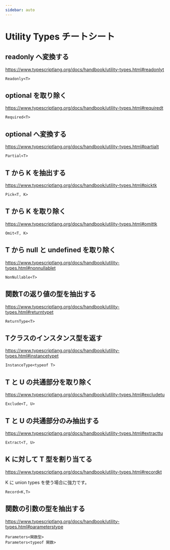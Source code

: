 ```yaml
---
sidebar: auto
---
```


# Utility Types チートシート

## readonly へ変換する

https://www.typescriptlang.org/docs/handbook/utility-types.html#readonlyt

```
Readonly<T>
```

## optional を取り除く

https://www.typescriptlang.org/docs/handbook/utility-types.html#requiredt

```
Required<T>
```

## optional へ変換する

https://www.typescriptlang.org/docs/handbook/utility-types.html#partialt

```
Partial<T>
```

## T から K を抽出する

https://www.typescriptlang.org/docs/handbook/utility-types.html#picktk

```
Pick<T, K>
```

## T から K を取り除く

https://www.typescriptlang.org/docs/handbook/utility-types.html#omittk

```
Omit<T, K>
```

## T から null と undefined を取り除く

https://www.typescriptlang.org/docs/handbook/utility-types.html#nonnullablet

```
NonNullable<T>
```

## 関数Tの返り値の型を抽出する

https://www.typescriptlang.org/docs/handbook/utility-types.html#returntypet

```
ReturnType<T>
```

## Tクラスのインスタンス型を返す

https://www.typescriptlang.org/docs/handbook/utility-types.html#instancetypet

```
InstanceType<typeof T>
```

## T と U の共通部分を取り除く

https://www.typescriptlang.org/docs/handbook/utility-types.html#excludetu

```
Exclude<T, U>
```

## T と U の共通部分のみ抽出する

https://www.typescriptlang.org/docs/handbook/utility-types.html#extracttu

```
Extract<T, U>
```

## K に対して T 型を割り当てる

https://www.typescriptlang.org/docs/handbook/utility-types.html#recordkt

K に union types を使う場合に強力です。

```
Record<K,T>
```

## 関数の引数の型を抽出する

https://www.typescriptlang.org/docs/handbook/utility-types.html#parameterstype

```
Parameters<関数型>
Parameters<typeof 関数>
```

